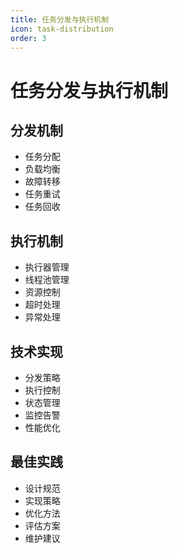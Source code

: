 ```yaml
---
title: 任务分发与执行机制
icon: task-distribution
order: 3
---
```


# 任务分发与执行机制

## 分发机制
- 任务分配
- 负载均衡
- 故障转移
- 任务重试
- 任务回收

## 执行机制
- 执行器管理
- 线程池管理
- 资源控制
- 超时处理
- 异常处理

## 技术实现
- 分发策略
- 执行控制
- 状态管理
- 监控告警
- 性能优化

## 最佳实践
- 设计规范
- 实现策略
- 优化方法
- 评估方案
- 维护建议
